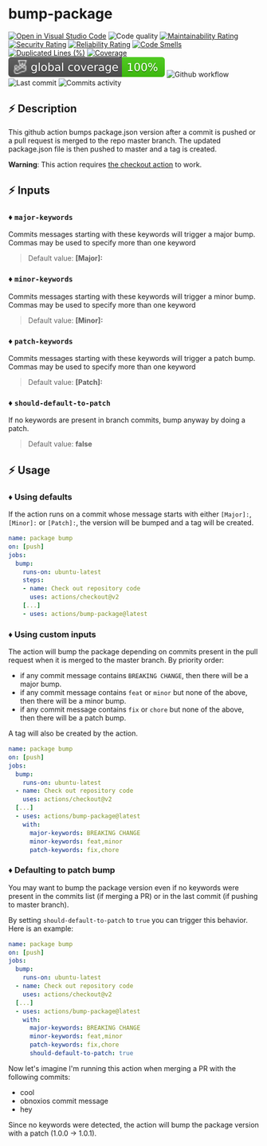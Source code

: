 # bump-package

[![Open in Visual Studio Code](https://open.vscode.dev/badges/open-in-vscode.svg)](https://open.vscode.dev/jpb06/bump-package)
![Code quality](https://img.shields.io/codefactor/grade/github/jpb06/bump-package?logo=codefactor)
[![Maintainability Rating](https://sonarcloud.io/api/project_badges/measure?project=jpb06_bump-package&metric=sqale_rating)](https://sonarcloud.io/dashboard?id=jpb06_bump-package)
[![Security Rating](https://sonarcloud.io/api/project_badges/measure?project=jpb06_bump-package&metric=security_rating)](https://sonarcloud.io/dashboard?id=jpb06_bump-package)
[![Reliability Rating](https://sonarcloud.io/api/project_badges/measure?project=jpb06_bump-package&metric=reliability_rating)](https://sonarcloud.io/dashboard?id=jpb06_bump-package)
[![Code Smells](https://sonarcloud.io/api/project_badges/measure?project=jpb06_bump-package&metric=code_smells)](https://sonarcloud.io/dashboard?id=jpb06_bump-package)
[![Duplicated Lines (%)](https://sonarcloud.io/api/project_badges/measure?project=jpb06_bump-package&metric=duplicated_lines_density)](https://sonarcloud.io/dashboard?id=jpb06_bump-package)
[![Coverage](https://sonarcloud.io/api/project_badges/measure?project=jpb06_bump-package&metric=coverage)](https://sonarcloud.io/dashboard?id=jpb06_bump-package)
![Total coverage](./badges/coverage-global%20coverage.svg)
![Github workflow](https://img.shields.io/github/workflow/status/jpb06/bump-package/checks?label=last%20workflow&logo=github-actions)
![Last commit](https://img.shields.io/github/last-commit/jpb06/bump-package?logo=git)
![Commits activity](https://img.shields.io/github/commit-activity/m/jpb06/bump-package?logo=github)

## :zap: Description

This github action bumps package.json version after a commit is pushed or a pull request is merged to the repo master branch. The updated package.json file is then pushed to master and a tag is created.

**Warning**: This action requires [the checkout action](https://github.com/actions/checkout) to work.

## :zap: Inputs

### :diamonds: `major-keywords`

Commits messages starting with these keywords will trigger a major bump. Commas may be used to specify more than one keyword

> Default value: **[Major]:**

### :diamonds: `minor-keywords`

Commits messages starting with these keywords will trigger a minor bump. Commas may be used to specify more than one keyword

> Default value: **[Minor]:**

### :diamonds: `patch-keywords`

Commits messages starting with these keywords will trigger a patch bump. Commas may be used to specify more than one keyword

> Default value: **[Patch]:**

### :diamonds: `should-default-to-patch`

If no keywords are present in branch commits, bump anyway by doing a patch.

> Default value: **false**

## :zap: Usage

### :diamonds: Using defaults

If the action runs on a commit whose message starts with either `[Major]:`, `[Minor]:` or `[Patch]:`, the version will be bumped and a tag will be created.

```yaml
name: package bump
on: [push]
jobs:
  bump:
    runs-on: ubuntu-latest
    steps:
    - name: Check out repository code
      uses: actions/checkout@v2
    [...]
    - uses: actions/bump-package@latest
```

### :diamonds: Using custom inputs

The action will bump the package depending on commits present in the pull request when it is merged to the master branch. By priority order:

- if any commit message contains `BREAKING CHANGE`, then there will be a major bump.
- if any commit message contains `feat` or `minor` but none of the above, then there will be a minor bump.
- if any commit message contains `fix` or `chore` but none of the above, then there will be a patch bump.

A tag will also be created by the action.

```yaml
name: package bump
on: [push]
jobs:
  bump:
    runs-on: ubuntu-latest
  - name: Check out repository code
    uses: actions/checkout@v2
  [...]
  - uses: actions/bump-package@latest
    with:
      major-keywords: BREAKING CHANGE
      minor-keywords: feat,minor
      patch-keywords: fix,chore
```

### :diamonds: Defaulting to patch bump

You may want to bump the package version even if no keywords were present in the commits list (if merging a PR) or in the last commit (if pushing to master branch).

By setting `should-default-to-patch` to `true` you can trigger this behavior. Here is an example:

```yaml
name: package bump
on: [push]
jobs:
  bump:
    runs-on: ubuntu-latest
  - name: Check out repository code
    uses: actions/checkout@v2
  [...]
  - uses: actions/bump-package@latest
    with:
      major-keywords: BREAKING CHANGE
      minor-keywords: feat,minor
      patch-keywords: fix,chore
      should-default-to-patch: true
```

Now let's imagine I'm running this action when merging a PR with the following commits:

- cool
- obnoxios commit message
- hey

Since no keywords were detected, the action will bump the package version with a patch (1.0.0 -> 1.0.1).

